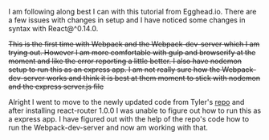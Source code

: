 I am following along best I can with this tutorial from Egghead.io. There are a few issues with changes in setup and I have noticed some changes in syntax with React@^0.14.0. 

~~This is the first time with Webpack and the Webpack-dev-server which I am trying out. However I am more comfortable with gulp and browserify at the moment and like the error reporting a little better. I also have nodemon setup to run this as an express app. I am not really sure how the Webpack-dev-server works and think it is best at them moment to stick with nodemon and the express server.js file~~

Alright I went to move to the newly updated code from Tyler's [repo](https://github.com/tylermcginnis/github-notetaker-egghead) and after installing react-router 1.0.0 I was unable to figure out how to run this as a express app. I have figured out with the help of the repo's code how to run the Webpack-dev-server and now am working with that.